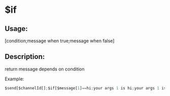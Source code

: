 # $if
## Usage:
 [condition;message when true;message when false]
## Description:
 return message depends on condition

Example: 
```js
$send[$channelId[];$if[$message[1]==hi;your args 1 is hi;your args 1 isn't hi]]
```